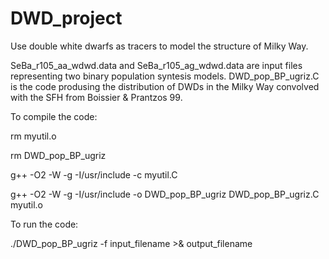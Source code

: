 # DWD_project
Use double white dwarfs as tracers to model the structure of Milky Way.

SeBa_r105_aa_wdwd.data and SeBa_r105_ag_wdwd.data are input files representing two binary population syntesis models.
DWD_pop_BP_ugriz.C is the code produsing the distribution of DWDs in the Milky Way convolved with the SFH from Boissier & Prantzos 99.

To compile the code: 

rm myutil.o

rm DWD_pop_BP_ugriz

g++ -O2 -W -g -I/usr/include -c myutil.C

g++ -O2 -W -g -I/usr/include -o DWD_pop_BP_ugriz DWD_pop_BP_ugriz.C myutil.o


To run the code:

./DWD_pop_BP_ugriz -f input_filename >& output_filename
